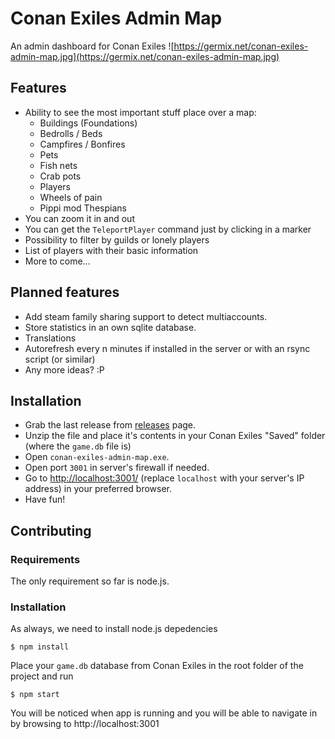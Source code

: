 # Conan Exiles Admin Map

An admin dashboard for Conan Exiles
![https://germix.net/conan-exiles-admin-map.jpg](https://germix.net/conan-exiles-admin-map.jpg)

## Features

- Ability to see the most important stuff place over a map:
  - Buildings (Foundations)
  - Bedrolls / Beds
  - Campfires / Bonfires
  - Pets
  - Fish nets
  - Crab pots
  - Players
  - Wheels of pain
  - Pippi mod Thespians
- You can zoom it in and out
- You can get the `TeleportPlayer` command just by clicking in a marker
- Possibility to filter by guilds or lonely players
- List of players with their basic information
- More to come...

## Planned features

- Add steam family sharing support to detect multiaccounts.
- Store statistics in an own sqlite database.
- Translations
- Autorefresh every n minutes if installed in the server or with an rsync script (or similar)
- Any more ideas? :P

## Installation

- Grab the last release from [releases](https://github.com/germanrcuriel/conan-exiles-admin-map/releases) page.
- Unzip the file and place it's contents in your Conan Exiles "Saved" folder (where the `game.db` file is)
- Open `conan-exiles-admin-map.exe`.
- Open port `3001` in server's firewall if needed.
- Go to [http://localhost:3001/](http://localhost:3001/) (replace `localhost` with your server's IP address) in your preferred browser.
- Have fun!

## Contributing

### Requirements

The only requirement so far is node.js.

### Installation

As always, we need to install node.js depedencies

```
$ npm install
```

Place your `game.db` database from Conan Exiles in the root folder of the project and run

```
$ npm start
```

You will be noticed when app is running and you will be able to navigate in by browsing to http://localhost:3001
